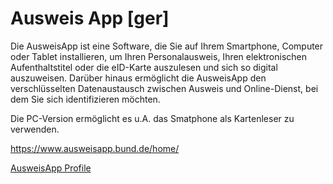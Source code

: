 # Ausweis App [ger]

Die AusweisApp ist eine Software, die Sie auf Ihrem Smartphone, Computer oder Tablet installieren, um Ihren Personalausweis, Ihren elektronischen Aufenthaltstitel oder die eID-Karte auszulesen und sich so digital auszuweisen. Darüber hinaus ermöglicht die AusweisApp den verschlüsselten Datenaustausch zwischen Ausweis und Online-Dienst, bei dem Sie sich identifizieren möchten.

Die PC-Version ermöglicht es u.A. das Smatphone als Kartenleser zu verwenden.

https://www.ausweisapp.bund.de/home/

[AusweisApp Profile](AusweisApp.yml)
